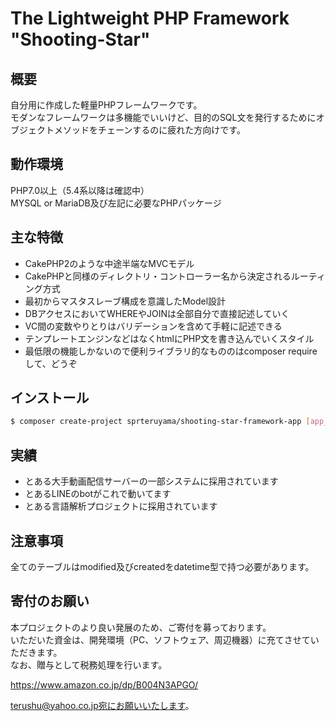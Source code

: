 # The Lightweight PHP Framework "Shooting-Star"

## 概要

自分用に作成した軽量PHPフレームワークです。  
モダンなフレームワークは多機能でいいけど、目的のSQL文を発行するためにオブジェクトメソッドをチェーンするのに疲れた方向けです。  

## 動作環境

PHP7.0以上（5.4系以降は確認中）  
MYSQL or MariaDB及び左記に必要なPHPパッケージ

## 主な特徴

- CakePHP2のような中途半端なMVCモデル
- CakePHPと同様のディレクトリ・コントローラー名から決定されるルーティング方式
- 最初からマスタスレーブ構成を意識したModel設計
- DBアクセスにおいてWHEREやJOINは全部自分で直接記述していく
- VC間の変数やりとりはバリデーションを含めて手軽に記述できる
- テンプレートエンジンなどはなくhtmlにPHP文を書き込んでいくスタイル
- 最低限の機能しかないので便利ライブラリ的なもののはcomposer requireして、どうぞ

## インストール

```bash
$ composer create-project sprteruyama/shooting-star-framework-app [app_dir] --prefer-dist 
```

## 実績

- とある大手動画配信サーバーの一部システムに採用されています  
- とあるLINEのbotがこれで動いてます
- とある言語解析プロジェクトに採用されています

## 注意事項

全てのテーブルはmodified及びcreatedをdatetime型で持つ必要があります。

## 寄付のお願い

本プロジェクトのより良い発展のため、ご寄付を募っております。  
いただいた資金は、開発環境（PC、ソフトウェア、周辺機器）に充てさせていただきます。  
なお、贈与として税務処理を行います。

https://www.amazon.co.jp/dp/B004N3APGO/

terushu@yahoo.co.jp宛にお願いいたします。
